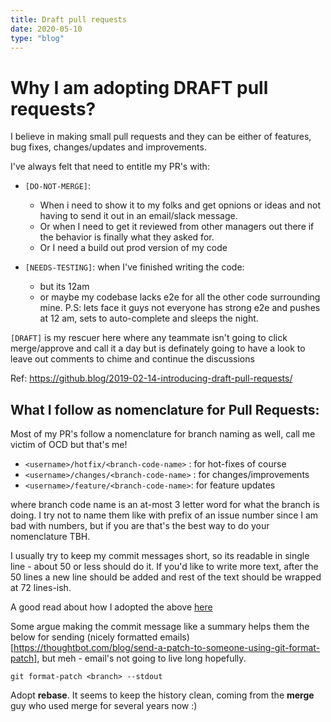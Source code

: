 ```yaml
---
title: Draft pull requests
date: 2020-05-10
type: "blog"
---
```


# Why I am adopting DRAFT pull requests?

I believe in making small pull requests and they can be either of features, bug fixes, changes/updates and improvements.

I've always felt that need to entitle my PR's with:

- `[DO-NOT-MERGE]`:

  - When i need to show it to my folks and get opnions or ideas and not having to send it out in an email/slack message.
  - Or when I need to get it reviewed from other managers out there if the behavior is finally what they asked for.
  - Or I need a build out prod version of my code

- `[NEEDS-TESTING]`: when I've finished writing the code:
  - but its 12am
  - or maybe my codebase lacks e2e for all the other code surrounding mine.
    P.S: lets face it guys not everyone has strong e2e and pushes at 12 am, sets to auto-complete and sleeps the night.

`[DRAFT]` is my rescuer here where any teammate isn't going to click merge/approve and call it a day but is definately going to have a look to leave out comments to chime and continue the discussions

Ref: https://github.blog/2019-02-14-introducing-draft-pull-requests/

## What I follow as nomenclature for Pull Requests:

Most of my PR's follow a nomenclature for branch naming as well, call me victim of OCD but that's me!

- `<username>/hotfix/<branch-code-name>` : for hot-fixes of course
- `<username>/changes/<branch-code-name>` : for changes/improvements
- `<username>/feature/<branch-code-name>`: for feature updates

where branch code name is an at-most 3 letter word for what the branch is doing. I try not to name them like with prefix of an issue number since I am bad with numbers, but if you are that's the best way to do your nomenclature TBH.

I usually try to keep my commit messages short, so its readable in single line - about 50 or less should do it. If you'd like to write more text, after the 50 lines a new line should be added and rest of the text should be wrapped at 72 lines-ish.

A good read about how I adopted the above [here](https://tbaggery.com/2008/04/19/a-note-about-git-commit-messages.html)

Some argue making the commit message like a summary helps them the below for sending (nicely formatted emails)[https://thoughtbot.com/blog/send-a-patch-to-someone-using-git-format-patch], but meh - email's not going to live long hopefully.

```
git format-patch <branch> --stdout
```

Adopt **rebase**. It seems to keep the history clean, coming from the **merge** guy who used merge for several years now :)
